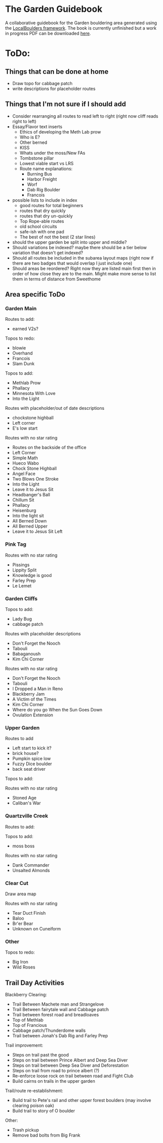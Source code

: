 # The Garden Guidebook
 A collaborative guidebook for the Garden bouldering area generated using the [LocalBoulders framework](https://github.com/AndrewChild/LocalBoulders). The book is currently unfinished but a work in progress PDF can be downloaded [here](https://github.com/AndrewChild/The-Garden-Guidebook/raw/main/guideBook.pdf).

# ToDo:
## Things that can be done at home
- Draw topo for cabbage patch
- write descriptions for placeholder routes

## Things that I'm not sure if I should add
- Consider rearranging all routes to read left to right (right now cliff reads right to left)
- Essay/Flavor text inserts
  - Ethics of developing the Meth Lab prow
  - Who is E?
  - Other berned
  - KISS
  - Whats under the moss/New FAs
  - Tombstone pillar
  - Lowest viable start vs LRS
  - Route name explanations:
    - Burning Bus
	- Harbor Freight
	- Worf
	- Dab Rig Boulder
	- Francois
- possible lists to include in index
  - good routes for total beginners
  - routes that dry quickly
  - routes that dry un-quickly
  - Top Rope-able routes
  - old school circuits
  - safe-ish with one pad
  - The best of not the best (2 star lines)
- should the upper garden be split into upper and middle?
- Should variations be indexed? maybe there should be a tier below variation that doesn't get indexed?
- Should all routes be included in the subarea layout maps (right now if there are two badges that would overlap I just include one)
- Should areas be reordered? Right now they are listed main first then in order of how close they are to the main. Might make more sense to list them in terms of distance from Sweethome

## Area specific ToDo

### Garden Main
Routes to add:
- earned V2s?

Topos to redo:
- blowie
- Overhand
- Francois
- Slam Dunk

Topos to add:
- Methlab Prow
- Phallacy
- Minnesota With Love
- Into the Light

Routes with placeholder/out of date descriptions
- chockstone highball
- Left corner
- E's low start

Routes with no star rating
- Routes on the backside of the office
- Left Corner
- Simple Math
- Hueco Wabo
- Chock Stone Highball
- Angel Face
- Two Blows One Stroke
- Into the Light
- Leave it to Jesus Sit
- Headbanger's Ball
- Chillum Sit
- Phallacy
- Heisenburg
- Into the light sit
- All Berned Down
- All Berned Upper
- Leave it to Jesus Sit Left

### Pink Tag
Routes with no star rating
- Pissings
- Lippity Split
- Knowledge is good
- Farley Prep
- Le Lemet

### Garden Cliffs
Topos to add:
- Lady Bug
- cabbage patch

Routes with placeholder descriptions
- Don't Forget the Nooch
- Tabouli
- Babaganoush
- Kim Chi Corner

Routes with no star rating
- Don't Forget the Nooch
- Tabouli
- I Dropped a Man in Reno
- Blackberry Jam
- A Victim of the Times
- Kim Chi Corner
- Where do you go When the Sun Goes Down
- Ovulation Extension

### Upper Garden
Routes to add
- Left start to kick it?
- brick house?
- Pumpkin spice low
- Fuzzy Dice boulder
- back seat driver

Topos to add:

Routes with no star rating
- Stoned Age
- Caliban's War

### Quartzville Creek
Routes to add:

Topos to add:
- moss boss

Routes with no star rating
- Dank Commander
- Unsalted Almonds

### Clear Cut
Draw area map

Routes with no star rating
- Tear Duct Finish
- Baloo
- Br'er Bear
- Unknown on Cuneiform

### Other
Topos to redo:
- Big Iron
- Wild Roses

## Trail Day Activities
Blackberry Clearing:
- Trail Between Machete man and Strangelove
- Trail Between fairytale wall and Cabbage patch
- Trail between forest road and breadloaves
- Top of Methlab
- Top of Francious
- Cabbage patch/Thunderdome walls
- Trail between Jonah's Dab Rig and Farley Prep

Trail improvement:
- Steps on trail past the good
- Steps on trail between Prince Albert and Deep Sea Diver
- Steps on trail between Deep Sea Diver and Deforestation
- Steps on trail from road to prince albert (?)
- Re-enforce loose rock on trail between road and Fight Club
- Build cairns on trails in the upper garden

Trail/route re-establishment:
- Build trail to Pete's rail and other upper forest boulders (may involve clearing poison oak)
- Build trail to story of O boulder

Other:
- Trash pickup
- Remove bad bolts from Big Frank
